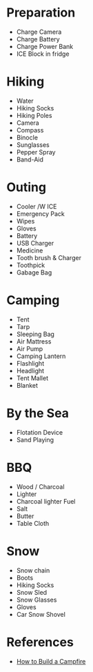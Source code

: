 # Preparation
* Charge Camera
* Charge Battery
* Charge Power Bank
* ICE Block in fridge

# Hiking
* Water
* Hiking Socks
* Hiking Poles
* Camera
* Compass
* Binocle
* Sunglasses
* Pepper Spray
* Band-Aid

# Outing
* Cooler /W ICE
* Emergency Pack
* Wipes
* Gloves
* Battery
* USB Charger
* Medicine
* Tooth brush & Charger
* Toothpick
* Gabage Bag

# Camping
* Tent
* Tarp
* Sleeping Bag
* Air Mattress
* Air Pump
* Camping Lantern
* Flashlight
* Headlight
* Tent Mallet
* Blanket

# By the Sea
* Flotation Device
* Sand Playing

# BBQ
* Wood / Charcoal
* Lighter
* Charcoal lighter Fuel
* Salt
* Butter
* Table Cloth

# Snow
* Snow chain
* Boots
* Hiking Socks
* Snow Sled
* Snow Glasses
* Gloves
* Car Snow Shovel

# References
* [How to Build a Campfire](https://www.rei.com/learn/expert-advice/campfire-basics.html)

